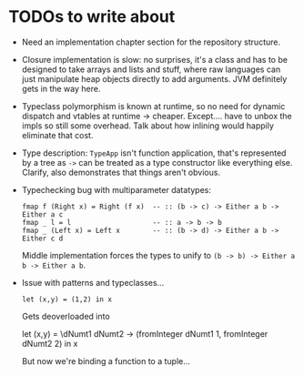 # TODOs to write about

- Need an implementation chapter section for the repository structure.

- Closure implementation is slow: no surprises, it's a class and has to be designed to take arrays and lists and stuff,
  where raw languages can just manipulate heap objects directly to add arguments. JVM definitely gets in the way here.

- Typeclass polymorphism is known at runtime, so no need for dynamic dispatch and vtables at runtime -> cheaper.
  Except.... have to unbox the impls so still some overhead. Talk about how inlining would happily eliminate that cost.

- Type description: `TypeApp` isn't function application, that's represented by a tree as `->` can be treated as a type
  constructor like everything else. Clarify, also demonstrates that things aren't obvious.

- Typechecking bug with multiparameter datatypes:

      fmap f (Right x) = Right (f x)  -- :: (b -> c) -> Either a b -> Either a c
      fmap _ l = l                    -- :: a -> b -> b
      fmap _ (Left x) = Left x        -- :: (b -> d) -> Either a b -> Either c d

  Middle implementation forces the types to unify to `(b -> b) -> Either a b -> Either a b`.

- Issue with patterns and typeclasses...

      let (x,y) = (1,2) in x
  
  Gets deoverloaded into

     let (x,y) = \dNumt1 dNumt2 -> (fromInteger dNumt1 1, fromInteger dNumt2 2) in x

  But now we're binding a function to a tuple...